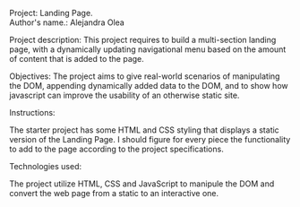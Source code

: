 
Project: Landing Page.<br/>
Author's name.: Alejandra Olea <br/>

Project description:
This project requires to build a multi-section landing page, with a dynamically updating navigational menu based on the amount of content that is added to the page.

Objectives: 
The project aims to give real-world scenarios of manipulating the DOM,  appending dynamically added data to the DOM, and to show how javascript can improve the usability of an otherwise static site.

Instructions:

The starter project has some HTML and CSS styling that displays a static version of the Landing Page. I should figure for every piece the functionality to add to the page according to the project specifications.

Technologies used:

The project utilize HTML, CSS and JavaScript to manipule the DOM and convert the web page from a static to an interactive one.







